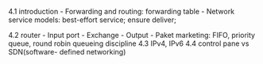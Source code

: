 4.1 introduction
	- Forwarding and routing: forwarding table
	- Network service models: best-effort service; ensure deliver;

4.2 router
	- Input port
	- Exchange
	- Output
	- Paket marketing: FIFO, priority queue, round robin queueing discipline
4.3 IPv4, IPv6
4.4 control pane vs SDN(software- defined networking)

